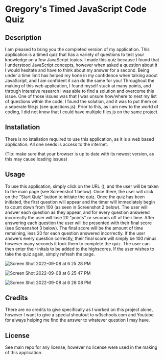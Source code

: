 # Gregory's Timed JavaScript Code Quiz

## Description

I am pleased to bring you the completed version of my application. This application is a timed quiz that has a variety of questions to test your knowledge on a few JavaScript topics. I made this quiz because I found that I understood JavaScript concepts, however when asked a question about it I would hesitate and have to think about my answer for a second. Being under a time limit has helped my hone in my confidence when talking about JavaScript, and I am confident it can do the same for you! Throughout the making of this web application, I found myself stuck at many points, and through intensive research I was able to find a solution and overcome this issue. One of those issues was that I was unsure how/where to nest my list of questions within the code. I found the solution, and it was to put them on a seperate file.js (see questions.js). Prior to this, as I am new to the world of coding, I did not know that I could have multiple files.js on the same project.

## Installation

There is no istallation required to use this application, as it is a web based application. All one needs is access to the internet.

(Tip: make sure that your browser is up to date with its newest version, as this may cause loading issues)

## Usage

To use this application, simply click on the URL (), and the user will be taken to the main page (see Screenshot 1 below). Once there, the user will click on the "Start Quiz" button to initiate the quiz. Once the quiz has been initiated, the first question will appear and the timer will immediately begin to count down from 100 (as seen in Screenshot 2 below). The user will answer each question as they appear, and for every question answered incorrectly the user will lose 20 "points" or seconds off of their time. After answering each question the user will be presented with their final score (see Screenshot 3 below). The final score will be the amount of time remaining, less 20 for each question answered incorrectly. If the user answers every question correctly, their final score will simply be 100 minus however many seconds it took them to complete the quiz. The user can then enter their initals to be added to the highscores. If the user wishes to take the quiz again, simply refresh the page.

![Screen Shot 2022-09-08 at 6 25 28 PM](https://user-images.githubusercontent.com/110744014/189245889-96c54984-767c-42b8-89a5-e308f53d06aa.png)

![Screen Shot 2022-09-08 at 6 25 47 PM](https://user-images.githubusercontent.com/110744014/189245946-12068916-93d8-4f9a-94bd-e50d625fa149.png)

![Screen Shot 2022-09-08 at 6 26 08 PM](https://user-images.githubusercontent.com/110744014/189245983-efbb5773-8675-42c4-8645-b9a38f5d3d01.png)

## Credits

There are no credits to give specifically as I worked on this project alone, however I want to give a special shoutout to w3schools.com and Youtube for always helping me find the answer to whatever question I may have. 

## License

See main repo for any license, however no license were used in the making of this application.
